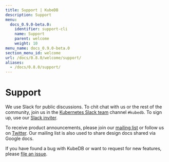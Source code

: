 ```yaml
---
title: Support | KubeDB
description: Support
menu:
  docs_0.9.0-beta.0:
    identifier: support-cli
    name: Support
    parent: welcome
    weight: 10
menu_name: docs_0.9.0-beta.0
section_menu_id: welcome
url: /docs/0.8.0/welcome/support/
aliases:
  - /docs/0.8.0/support/
---
```


# Support

We use Slack for public discussions. To chit chat with us or the rest of the community, join us in the [Kubernetes Slack team](https://kubernetes.slack.com/messages/C8149MREV/) channel `#kubedb`. To sign up, use our [Slack inviter](http://slack.kubernetes.io/).

To receive product announcements, please join our [mailing list](https://groups.google.com/forum/#!forum/kubedb) or follow us on [Twitter](https://twitter.com/KubeDB). Our mailing list is also used to share design docs shared via Google docs.

If you have found a bug with KubeDB or want to request for new features, please [file an issue](https://github.com/kubedb/project/issues/new).
